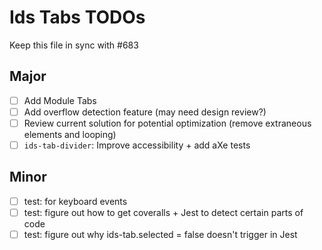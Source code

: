 # Ids Tabs TODOs

Keep this file in sync with #683
## Major

- [ ] Add Module Tabs
- [ ] Add overflow detection feature (may need design review?)
- [ ] Review current solution for potential optimization (remove extraneous elements and looping)
- [ ] `ids-tab-divider`: Improve accessibility + add aXe tests
## Minor

- [ ] test: for keyboard events
- [ ] test: figure out how to get coveralls + Jest to detect certain parts of code
- [ ] test: figure out why ids-tab.selected = false doesn't trigger in Jest

